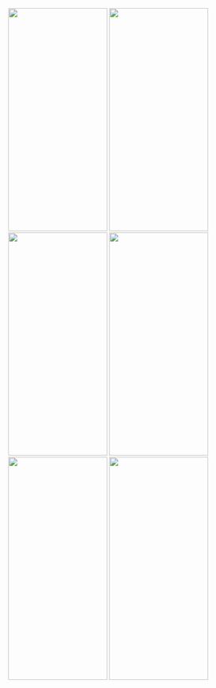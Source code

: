 <img src="https://github.com/ibuu31/todo_app/assets/94115128/fe07c8a0-ff60-4525-8555-b1d72b3edb46" width="200" height="450">
<img src="https://github.com/ibuu31/todo_app/assets/94115128/f7770267-2c8b-4564-be83-6582ce6f96e7" width="200" height="450">
<img src="https://github.com/ibuu31/todo_app/assets/94115128/43863d69-68e6-4da2-a177-7529dee6bd9c" width="200" height="450">
<img src="https://github.com/ibuu31/todo_app/assets/94115128/81651e8d-2320-4d03-ba01-bb5ad41aa8e5" width="200" height="450">
<img src="https://github.com/ibuu31/todo_app/assets/94115128/03e1bd0f-f02d-4c07-820e-42a457f2041f" width="200" height="450">
<img src="https://github.com/ibuu31/todo_app/assets/94115128/623f27d2-d1f4-4ca8-870b-ff8ed7e371b5" width="200" height="450">
